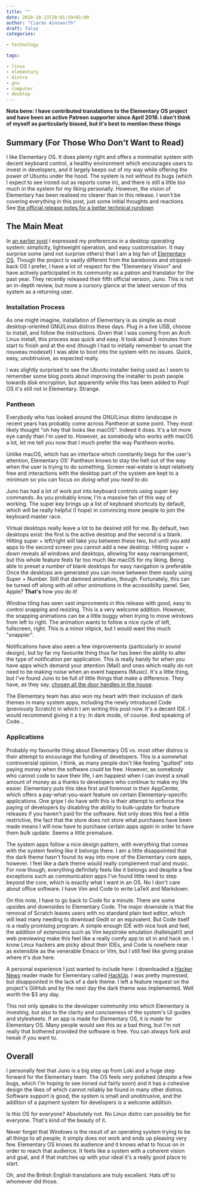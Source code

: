 ```yaml
---
title: ""
date: 2018-10-23T20:01:59+01:00
author: "Ciarán Ainsworth"
draft: false
categories:

- technology

tags:

- linux
- elementary
- distro
- gnu
- computer
- desktop
---
```


**__Nota bene: I have contributed translations to the Elementary OS project and have been an active Patreon supporter since April 2018. I don't think of myself as particularly biased, but it's best to mention these things__**

## Summary (For Those Who Don't Want to Read)

I like Elementary OS. It does plenty right and offers a minimalist system with decent keyboard control, a healthy environment which encourages users to invest in developers, and it largely keeps out of my way while offering the power of Ubuntu under the hood. The system is not without its bugs (which I expect to see ironed out as reports come in), and there is still a little *too* much in the system for my liking personally. However, the vision of Elementary has been realised no clearer than in this release. I won't be covering everything in this post, just some initial thoughts and reactions. See [the official release notes for a better technical rundown](https://medium.com/elementaryos/elementary-os-5-juno-is-here-471dfdedc7b3)

## The Main Meat

In [an earlier post](https://rootkey.co.uk/post/2018-10-02-personal-matters/) I expressed my preferences in a desktop operating system: simplicity, lightweight operation, and easy customisation. It may surprise some (and not surprise others) that I am a big fan of [Elementary OS](https://elementary.io). Though the project is vastly different from the barebones and stripped-back OS I prefer, I have a lot of respect for the "Elementary Vision" and have actively participated in its community as a patron and translator for the past year. They recently released their fifth official version, Juno. This is not an in-depth review, but more a cursory glance at the latest version of this system as a returning user.

### Installation Process

As one might imagine, installation of Elementary is as simple as most desktop-oriented GNU/Linux distros these days. Plug in a live USB, choose to install, and follow the instructions. Given that I was coming from an Arch Linux install, this process was quick and easy. It took about 5 minutes from start to finish and at the end (though I had to initially remember to unset the nouveau modeset) I was able to boot into the system with no issues. Quick, easy, unobtrusive, as expected really.

I was slightly surprised to see the Ubuntu installer being used as I seem to remember some blog posts about improving the installer to push people towards disk encryption, but apparently while this has been added to Pop! OS it's still not in Elementary. Strange.

### Pantheon

Everybody who has looked around the GNU/Linux distro landscape in recent years has probably come across Pantheon at some point. They most likely thought "oh hey that looks like macOS". Indeed it does. It's a lot more eye candy than I'm used to. However, as somebody who works with macOS a lot, let me tell you now that I much prefer the way Pantheon works.

Unlike macOS, which has an interface which constantly begs for the user's attention, Elementary OS' Pantheon knows to stay the hell out of the way when the user is trying to do something. Screen real-estate is kept relatively free and interactions with the desktop part of the system are kept to a minimum so you can focus on *doing what you need to do*.

Juno has had a lot of work put into keyboard controls using super key commands. As you probably know, I'm a massive fan of this way of working. The super key brings up a list of keyboard shortcuts by default, which will be really helpful (I hope) in convincing more people to join the keyboard master race.

Virtual desktops really leave a lot to be desired still for me. By default, two desktops exist: the first is the active desktop and the second is a blank. Hitting super + left/right will take you between these two, but until you add apps to the second screen you cannot add a new desktop. Hitting super + down reveals all windows and desktops, allowing for easy rearrangement, but this whole feature feels far too much like macOS for my liking. Being able to preset a number of blank desktops for easy navigation is preferable. Once the desktops are generated you can move between them easily using Super + Number. Still that damned animation, though. Fortunately, this can be turned off along with *all other animations* in the accessibilty panel. See, Apple? __That's__ how you do it!

Window tiling has seen vast improvments in this release with good, easy to control snapping and resizing. This is a very welcome addition. However, the snapping animations can be a little buggy when trying to move windows from left to right. The animation wants to follow a nice cycle of left, fullscreen, right. This is a minor nitpick, but I would want this much "snappier".

Notifications have also seen a few improvements (particularly in sound design), but by far my favourite thing thus far has been the ability to alter the type of notification per application. This is really handy for when you have apps which demand your attention (Mail) and ones which really do not need to be making noise when an event happens (Music). It's a little thing, but I've found Juno to be full of little things that make a difference. They have, as they say, [chosen all the door handles in the house](https://eu.usatoday.com/story/life/2015/07/12/designer-real-estate-home-decoration/30047291/).

The Elementary team has also won my heart with their inclusion of dark themes in many system apps, including the newly introduced Code (previously Scratch) in which I am writing this post now. It's a decent IDE. I would recommend giving it a try. In dark mode, of course. And speaking of Code...

### Applications

Probably my favourite thing about Elementary OS vs. most other distros is their attempt to encourage the funding of developers. This is a somewhat controversial opinion, I think, as many people don't like feeling "guilted" into paying money when the software *could* be free. However, as somebody who cannot code to save their life, I am happiest when I can invest a small amount of money as a thanks to developers who continue to make my life easier. Elementary puts this idea first and foremost in their AppCenter, which offers a pay-what-you-want feature on certain Elementary-specific applications. One gripe I do have with this is their attempt to enforce the paying of developers by disabling the ability to bulk-update for feature releases if you haven't paid for the software. Not only does this feel a little restrictive, the fact that the store does not store what purchases have been made means I will now have to purchase certain apps *again* in order to have them bulk update. Seems a little premature.

The system apps follow a nice design pattern, with everything that comes with the system feeling like it belongs there. I am a little disappointed that the dark theme hasn't found its way into more of the Elementary core apps, however. I feel like a dark theme would really complement mail and music. For now though, everything definitely feels like it belongs and despite a few exceptions such as communication apps I've found little need to step beyond the core, which is exactly what I want in an OS. No I don't care about office software. I have Vim and Code to write LaTeX and Markdown.

On this note, I have to go back to Code for a minute. There are some upsides and downsides to Elementary Code. The major downside is that the removal of Scratch leaves users with no standard plain text editor, which will lead many needing to download Gedit or an equivalent. But Code itself is a really promising program. A simple enough IDE with nice look and feel, the addition of extensions such as Vim keystroke emulation (hallelujah!) and web previewing make this feel like a really comfy app to sit in and hack on. I know Linux hackers are picky about their IDEs, and Code is nowhere near as extensible as the venerable Emacs or Vim, but I still feel like giving praise where it's due here.

A personal experience I just wanted to include here: I downloaded a [Hacker News](https://news.ycombinator.com) reader made for Elementary called [HackUp](https://github.com/mdh34/hackup). I was pretty impressed, but disappointed in the lack of a dark theme. I left a feature request on the project's GitHub and by the next day the dark theme was implemented. Well worth the $3 any day.

This not only speaks to the developer community into which Elementary is investing, but also to the clarity and conciseness of the system's UI guides and stylesheets. If an app is made for Elementary OS, it is *made* for Elementary OS. Many people would see this as a bad thing, but I'm not really that bothered provided the software is free. You can always fork and tweak if you want to.

## Overall

I personally feel that Juno is a big step up from Loki and a huge step forward for the Elementary team. The OS feels very polished (despite a few bugs, which I'm hoping to see ironed out fairly soon) and it has a cohesive design the likes of which cannot reliably be found in many other distros. Software support is good, the system is small and unobtrusive, and the addition of a payment system for developers is a welcome addition.

Is this OS for everyone? Absolutely not. No Linux distro can possibly be for everyone. That's kind of the beauty of it.

Never forget that Windows is the result of an operating system trying to be all things to all people; it simply does not work and ends up pleasing very few. Elementary OS knows its audience and it knows what to focus on in order to reach that audience. It feels like a system with a coherent vision and goal, and if that matches up with your ideal it's a really good place to start.

Oh, and the British English translations are truly excellent. Hats off to whomever did those.
